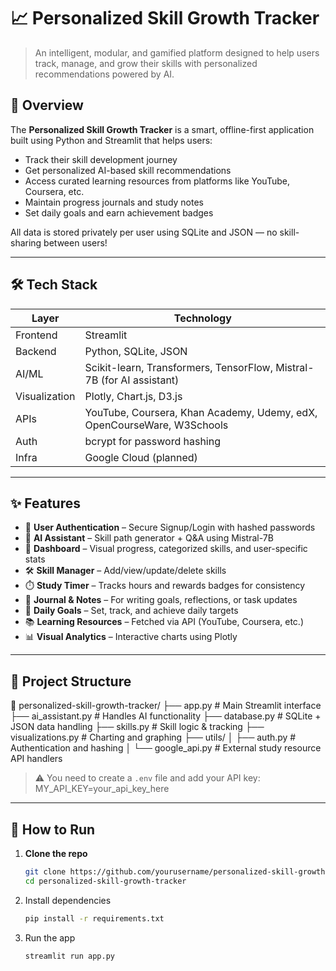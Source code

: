 # 📈 Personalized Skill Growth Tracker

> An intelligent, modular, and gamified platform designed to help users track, manage, and grow their skills with personalized recommendations powered by AI.

## 🌟 Overview

The **Personalized Skill Growth Tracker** is a smart, offline-first application built using Python and Streamlit that helps users:
- Track their skill development journey
- Get personalized AI-based skill recommendations
- Access curated learning resources from platforms like YouTube, Coursera, etc.
- Maintain progress journals and study notes
- Set daily goals and earn achievement badges

All data is stored privately per user using SQLite and JSON — no skill-sharing between users!

---

## 🛠 Tech Stack

| Layer         | Technology                                                                 |
|--------------|-----------------------------------------------------------------------------|
| Frontend     | Streamlit                                                                   |
| Backend      | Python, SQLite, JSON                                                         |
| AI/ML        | Scikit-learn, Transformers, TensorFlow, Mistral-7B (for AI assistant)        |
| Visualization| Plotly, Chart.js, D3.js                                                      |
| APIs         | YouTube, Coursera, Khan Academy, Udemy, edX, OpenCourseWare, W3Schools       |
| Auth         | bcrypt for password hashing                                                  |
| Infra        | Google Cloud (planned)                                                       |

---

## ✨ Features

- 🔐 **User Authentication** – Secure Signup/Login with hashed passwords
- 🧠 **AI Assistant** – Skill path generator + Q&A using Mistral-7B
- 🧾 **Dashboard** – Visual progress, categorized skills, and user-specific stats
- 🛠️ **Skill Manager** – Add/view/update/delete skills
- ⏱️ **Study Timer** – Tracks hours and rewards badges for consistency
- 📘 **Journal & Notes** – For writing goals, reflections, or task updates
- 🎯 **Daily Goals** – Set, track, and achieve daily targets
- 📚 **Learning Resources** – Fetched via API (YouTube, Coursera, etc.)
- 📊 **Visual Analytics** – Interactive charts using Plotly

---

## 🧩 Project Structure

📁 personalized-skill-growth-tracker/
├── app.py # Main Streamlit interface
├── ai_assistant.py # Handles AI functionality
├── database.py # SQLite + JSON data handling
├── skills.py # Skill logic & tracking
├── visualizations.py # Charting and graphing
├── utils/
│ ├── auth.py # Authentication and hashing
│ └── google_api.py # External study resource API handlers

> ⚠️ You need to create a `.env` file and add your API key:
MY_API_KEY=your_api_key_here

---

## 🚀 How to Run

1. **Clone the repo**  
   ```bash
   git clone https://github.com/yourusername/personalized-skill-growth-tracker.git
   cd personalized-skill-growth-tracker
2. Install dependencies
   ```bash
   pip install -r requirements.txt
3. Run the app
   ```bash
   streamlit run app.py
